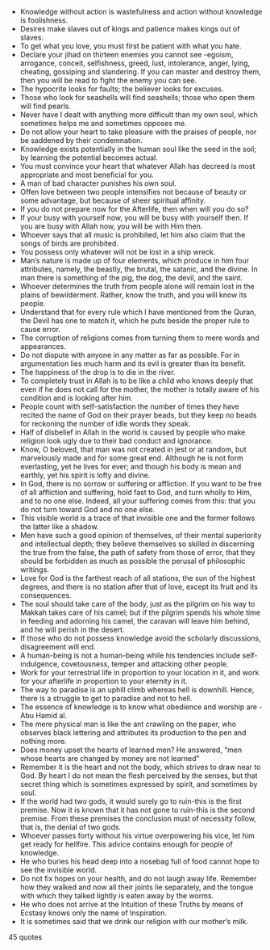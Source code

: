  - Knowledge without action is wastefulness and action without knowledge is foolishness.
 - Desires make slaves out of kings and patience makes kings out of slaves.
 - To get what you love, you must first be patient with what you hate.
 - Declare your jihad on thirteen enemies you cannot see -egoism, arrogance, conceit, selfishness, greed, lust, intolerance, anger, lying, cheating, gossiping and slandering. If you can master and destroy them, then you will be read to fight the enemy you can see.
 - The hypocrite looks for faults; the believer looks for excuses.
 - Those who look for seashells will find seashells; those who open them will find pearls.
 - Never have I dealt with anything more difficult than my own soul, which sometimes helps me and sometimes opposes me.
 - Do not allow your heart to take pleasure with the praises of people, nor be saddened by their condemnation.
 - Knowledge exists potentially in the human soul like the seed in the soil; by learning the potential becomes actual.
 - You must convince your heart that whatever Allah has decreed is most appropriate and most beneficial for you.
 - A man of bad character punishes his own soul.
 - Offen love between two people intensifies not because of beauty or some advantage, but because of sheer spiritual affinity.
 - If you do not prepare now for the Afterlife, then when will you do so?
 - If your busy with yourself now, you will be busy with yourself then. If you are busy with Allah now, you will be with Him then.
 - Whoever says that all music is prohibited, let him also claim that the songs of birds are prohibited.
 - You possess only whatever will not be lost in a ship wreck.
 - Man’s nature is made up of four elements, which produce in him four attributes, namely, the beastly, the brutal, the satanic, and the divine. In man there is something of the pig, the dog, the devil, and the saint.
 - Whoever determines the truth from people alone will remain lost in the plains of bewilderment. Rather, know the truth, and you will know its people.
 - Understand that for every rule which I have mentioned from the Quran, the Devil has one to match it, which he puts beside the proper rule to cause error.
 - The corruption of religions comes from turning them to mere words and appearances.
 - Do not dispute with anyone in any matter as far as possible. For in argumentation lies much harm and its evil is greater than its benefit.
 - The happiness of the drop is to die in the river.
 - To completely trust in Allah is to be like a child who knows deeply that even if he does not call for the mother, the mother is totally aware of his condition and is looking after him.
 - People count with self-satisfaction the number of times they have recited the name of God on their prayer beads, but they keep no beads for reckoning the number of idle words they speak.
 - Half of disbelief in Allah in the world is caused by people who make religion look ugly due to their bad conduct and ignorance.
 - Know, O beloved, that man was not created in jest or at random, but marvelously made and for some great end. Although he is not form everlasting, yet he lives for ever; and though his body is mean and earthly, yet his spirit is lofty and divine.
 - In God, there is no sorrow or suffering or affliction. If you want to be free of all affliction and suffering, hold fast to God, and turn wholly to Him, and to no one else. Indeed, all your suffering comes from this: that you do not turn toward God and no one else.
 - This visible world is a trace of that invisible one and the former follows the latter like a shadow.
 - Men have such a good opinion of themselves, of their mental superiority and intellectual depth; they believe themselves so skilled in discerning the true from the false, the path of safety from those of error, that they should be forbidden as much as possible the perusal of philosophic writings.
 - Love for God is the farthest reach of all stations, the sun of the highest degrees, and there is no station after that of love, except its fruit and its consequences.
 - The soul should take care of the body, just as the pilgrim on his way to Makkah takes care of his camel; but if the pilgrim spends his whole time in feeding and adorning his camel, the caravan will leave him behind, and he will perish in the desert.
 - If those who do not possess knowledge avoid the scholarly discussions, disagreement will end.
 - A human-being is not a human-being while his tendencies include self-indulgence, covetousness, temper and attacking other people.
 - Work for your terrestrial life in proportion to your location in it, and work for your afterlife in proportion to your eternity in it.
 - The way to paradise is an uphill climb whereas hell is downhill. Hence, there is a struggle to get to paradise and not to hell.
 - The essence of knowledge is to know what obedience and worship are -Abu Hamid al.
 - The mere physical man is like the ant crawling on the paper, who observes black lettering and attributes its production to the pen and nothing more.
 - Does money upset the hearts of learned men? He answered, “men whose hearts are changed by money are not learned”
 - Remember it is the heart and not the body, which strives to draw near to God. By heart I do not mean the flesh perceived by the senses, but that secret thing which is sometimes expressed by spirit, and sometimes by soul.
 - If the world had two gods, it would surely go to ruin-this is the first premise. Now it is known that it has not gone to ruin-this is the second premise. From these premises the conclusion must of necessity follow, that is, the denial of two gods.
 - Whoever passes forty without his virtue overpowering his vice, let him get ready for hellfire. This advice contains enough for people of knowledge.
 - He who buries his head deep into a nosebag full of food cannot hope to see the invisible world.
 - Do not fix hopes on your health, and do not laugh away life. Remember how they walked and now all their joints lie separately, and the tongue with which they talked lightly is eaten away by the worms.
 - He who does not arrive at the Intuition of these Truths by means of Ecstasy knows only the name of Inspiration.
 - It is sometimes said that we drink our religion with our mother’s milk.

45 quotes